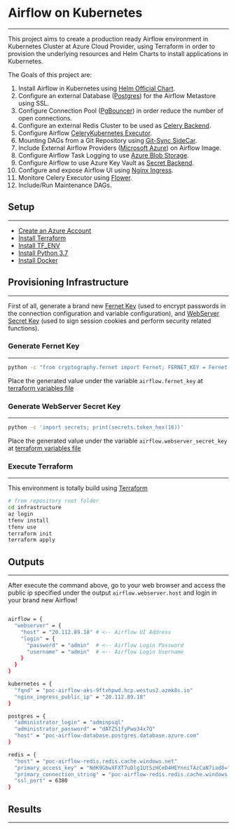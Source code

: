 # Airflow on Kubernetes 
---

This project aims to create a production ready Airflow environment in Kubernetes Cluster at Azure Cloud Provider, using Terraform in order to provision the underlying resources and Helm Charts to install applications in Kubernetes.

The Goals of this project are:

1. Install Airflow in Kubernetes using [Helm Official Chart](https://airflow.apache.org/docs/helm-chart/stable/index.html).
2. Configure an external Database ([Postgres](https://www.postgresql.org/)) for the Airflow Metastore using SSL.
3. Configure Connection Pool ([PgBouncer](https://www.pgbouncer.org/2023/05/pgbouncer-1-19-0)) in order reduce the number of open connections.
4. Configure an external Redis Cluster to be used as [Celery Backend](https://docs.celeryq.dev/en/stable/getting-started/backends-and-brokers/redis.html).
5. Configure Airflow [CeleryKubernetes Executor](https://airflow.apache.org/docs/apache-airflow/stable/core-concepts/executor/celery_kubernetes.html).
6. Mounting DAGs from a Git Repository using [Git-Sync SideCar](https://airflow.apache.org/docs/helm-chart/stable/manage-dags-files.html#mounting-dags-using-git-sync-sidecar-without-persistence).
7. Include External Airflow Providers ([Microsoft Azure](https://airflow.apache.org/docs/apache-airflow-providers-microsoft-azure/stable/index.html)) on Airflow Image.
8. Configure Airflow Task Logging to use [Azure Blob Storage](https://airflow.apache.org/docs/apache-airflow-providers-microsoft-azure/stable/logging/index.html).
9. Configure Airflow to use Azure Key Vault as [Secret Backend](https://airflow.apache.org/docs/apache-airflow-providers-microsoft-azure/stable/secrets-backends/azure-key-vault.html).
10. Configure and expose Airflow UI using [Nginx Ingress](https://docs.nginx.com/nginx-ingress-controller/installation/installation-with-helm/).
11. Monitore Celery Executor using [Flower](https://flower.readthedocs.io/en/latest/).
12. Include/Run Maintenance DAGs.


## Setup
---

- [Create an Azure Account](https://azure.microsoft.com/en-us/free/)
- [Install Terraform](https://learn.hashicorp.com/tutorials/terraform/install-cli)
- [Install TF_ENV](https://github.com/tfutils/tfenv)
- [Install Python 3.7](https://www.linuxcapable.com/how-to-install-python-3-7-on-ubuntu-20-04-lts/)
- [Install Docker](https://docs.docker.com/engine/install/ubuntu/)

## Provisioning Infrastructure
---
First of all, generate a brand new [Fernet Key](https://airflow.apache.org/docs/apache-airflow/stable/administration-and-deployment/security/secrets/fernet.html) (used to encrypt passwords in the connection configuration and variable configuration), and [WebServer Secret Key](https://airflow.apache.org/docs/helm-chart/stable/production-guide.html#webserver-secret-key) (used to sign session cookies and perform security related functions).

### Generate Fernet Key
---
```bash
python -c "from cryptography.fernet import Fernet; FERNET_KEY = Fernet.generate_key().decode(); print(FERNET_KEY)"
```

Place the generated value under the variable `airflow.fernet_key` at [terraform variables file](./terraform/variables.tf)

### Generate WebServer Secret Key
---
```bash
python -c 'import secrets; print(secrets.token_hex(16))'
```

Place the generated value under the variable `airflow.webserver_secret_key` at [terraform variables file](./terraform/variables.tf)

### Execute Terraform
--- 

This environment is totally build using [Terraform](https://www.terraform.io/)

```bash
# from repository root folder
cd infrastructure
az login
tfenv install
tfenv use
terraform init
terraform apply
```

## Outputs
---

After execute the command above, go to your web browser and access the public ip specified under the output `airflow.webserver.host` and login in your brand new Airflow!

```bash

airflow = {
  "webserver" = {
    "host" = "20.112.89.18" # <-- Airflow UI Address
    "login" = {
      "password" = "admin"  # <-- Airflow Login Password
      "username" = "admin"  # <-- Airflow Login Username
    }
  }
}

kubernetes = {
  "fqnd" = "poc-airflow-aks-9ftxhpwd.hcp.westus2.azmk8s.io"
  "nginx_ingress_public_ip" = "20.112.89.18"
}

postgres = {
  "administrator_login" = "adminpsql"
  "administrator_password" = "dATZS1fyPwo34x7Q"
  "host" = "poc-airflow-database.postgres.database.azure.com" 
}

redis = {
  "host" = "poc-airflow-redis.redis.cache.windows.net"
  "primary_access_key" = "NdK9GbwXFXT7uDlg1UtSzHCeD4HEYnniTAzCaN7iad8="
  "primary_connection_string" = "poc-airflow-redis.redis.cache.windows.net:6380,password=NdK9GbwXFXT7uDlg1UtSzHCeD4HEYnniTAzCaN7iad8=,ssl=true,abortConnect=False"
  "ssl_port" = 6380
}
```

## Results
---